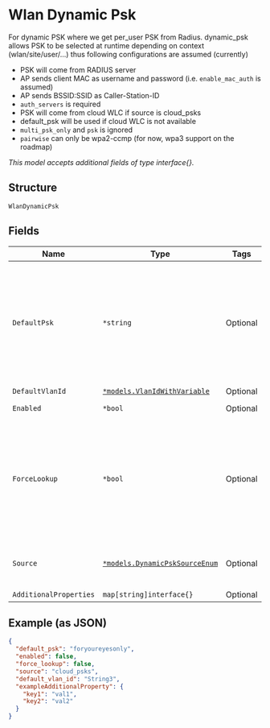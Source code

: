 
# Wlan Dynamic Psk

For dynamic PSK where we get per_user PSK from Radius. dynamic_psk allows PSK to be selected at runtime depending on context (wlan/site/user/...) thus following configurations are assumed (currently)

* PSK will come from RADIUS server
* AP sends client MAC as username and password (i.e. `enable_mac_auth` is assumed)
* AP sends BSSID:SSID as Caller-Station-ID
* `auth_servers` is required
* PSK will come from cloud WLC if source is cloud_psks
* default_psk will be used if cloud WLC is not available
* `multi_psk_only` and `psk` is ignored
* `pairwise` can only be wpa2-ccmp (for now, wpa3 support on the roadmap)

*This model accepts additional fields of type interface{}.*

## Structure

`WlanDynamicPsk`

## Fields

| Name | Type | Tags | Description |
|  --- | --- | --- | --- |
| `DefaultPsk` | `*string` | Optional | Default PSK to use if cloud WLC is not available, 8-63 characters<br>**Constraints**: *Minimum Length*: `8`, *Maximum Length*: `63` |
| `DefaultVlanId` | [`*models.VlanIdWithVariable`](../../doc/models/containers/vlan-id-with-variable.md) | Optional | - |
| `Enabled` | `*bool` | Optional | **Default**: `false` |
| `ForceLookup` | `*bool` | Optional | When 11r is enabled, we'll try to use the cached PMK, this can be disabled. `false` means auto<br>**Default**: `false` |
| `Source` | [`*models.DynamicPskSourceEnum`](../../doc/models/dynamic-psk-source-enum.md) | Optional | enum: `cloud_psks`, `radius`<br>**Default**: `"radius"` |
| `AdditionalProperties` | `map[string]interface{}` | Optional | - |

## Example (as JSON)

```json
{
  "default_psk": "foryoureyesonly",
  "enabled": false,
  "force_lookup": false,
  "source": "cloud_psks",
  "default_vlan_id": "String3",
  "exampleAdditionalProperty": {
    "key1": "val1",
    "key2": "val2"
  }
}
```

